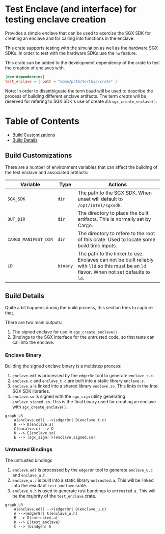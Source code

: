 # Test Enclave (and interface) for testing enclave creation

Provides a simple enclave that can be used to exercise the SGX SDK for creating an enclave and for calling into
functions in the enclave.

This crate supports testing with the simulation as well as the hardware SGX SDKs. In order to test with the hardware
SDKs use the `hw` feature.

This crate can be added to the development dependency of the crate to test the creation of enclaves with.

```toml
[dev-dependencies]
test_enclave = { path = "some/path/to/this/crate" }
```

Note: In order to disambiguate the term *build* will be used to describe the process of building different enclave
    artifacts. The term *create* will be reserved for refering to SGX SDK's use of create ala `sgx_create_enclave()`.
# Table of Contents

- [Build Customizations](#build-customizations)
- [Build Details](#build-details)

## Build Customizations

There are a number of environment variables that can affect the building of the test enclave and associated artifacts:

| Variable             | Type     | Actions                                                                                                                                        |
|-------------------------------|------------------|------------------------------------------------------------------------------------------------------------------------------------------------|
| `SGX_SDK`            | `dir`    | The path to the SGX SDK.  When unset will default to `/opt/intel/sgxsdk`.                                                                      |
| `OUT_DIR`            | `dir`    | The directory to place the built artifacts.  This is normally set by Cargo.                                                                    |
| `CARGO_MANIFEST_DIR` | `dir`    | The directory to refere to the root of this crate.  Used to locate some build time inputs.                                                     |
| `LD`                 | `binary` | The path to the linker to use.  Enclaves can not be built reliably with `lld` so this must be an `ld` flavor.  When not set defaults to `ld`.  |

## Build Details

Quite a bit happens during the build process, this section tries to capture that.

There are two main outputs:

1. The signed enclave for use in `sgx_create_enclave()`.  
2. Bindings to the SGX interface for the untrusted code, so that tests can call into the enclave.

### Enclave Binary

Building the signed enclave binary is a multistep process:

1. `enclave.edl` is processed by the `edger8r` tool to generate `enclave_t.c`.
2. `enclave.c` and `enclave_t.c` are built into a static library `enclave.a`.
3. `enclave.a` is linked into a shared library `enclave.so`. This links in the Intel SGX SDK libraries.
4. `enclave.so` is signed with the `sgx_sign` utility generating `enclave.signed.so`. This is the final binary used for
   creating an enclave with `sgx_create_enclave()`.

```mermaid
graph LR
    A(enclave.edl) -->|edger8r| B(enclave_t.c)
    B --> D(enclave.a)
    C(encalve.c) --> D
    D --> E(enclave.so)
    E --> |sgx_sign| F(enclave.signed.so)
```

### Untrusted Bindings

The untrusted bindings 

1. `enclave.edl` is processed by the `edger8r` tool to generate `enclave_u.c` and `enclave_u.h`. 
2. `enclave_u.c` is built into a static library `untrusted.a`. This will be linked into the resultant `test_enclave`
   crate.
3. `enclave_u.h` is used to generate rust bundings to `untrusted.a`. This will be the majority of the `test_enclave`
   crate.

```mermaid
graph LR
    A(enclave.edl) -->|edger8r| B(enclave_u.c)
    A -->|edger8r| C(enclave_u.h)
    B --> D(untrusted.a)
    D --> E(test_enclave)
    C --> |bindgen| E
```
